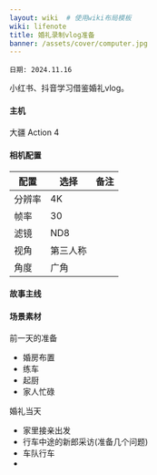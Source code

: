 ```yaml
---
layout: wiki  # 使用wiki布局模板
wiki: lifenote
title: 婚礼录制vlog准备
banner: /assets/cover/computer.jpg
--- 
```

`日期: 2024.11.16`

小红书、抖音学习借鉴婚礼vlog。

#### 主机
大疆 Action 4

#### 相机配置 
| 配置      | 选择 | 备注 |
| ----------- | ----------- | ----------- |
| 分辨率      |    4K    |        |
| 帧率      |    30    |        |
| 滤镜      |    ND8    |        |
| 视角      |    第三人称    |        |
| 角度      |    广角    |        |


#### 故事主线


#### 


#### 场景素材
前一天的准备
- 婚房布置
- 练车
- 起厨
- 家人忙碌

婚礼当天
- 家里接亲出发
- 行车中途的新郎采访(准备几个问题)
- 车队行车
- 



